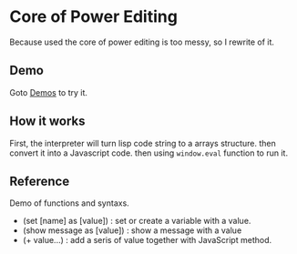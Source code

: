 # Core of Power Editing 
Because used the core of power editing is too messy, so I rewrite of it.

## Demo 
Goto [Demos](https://ljcucc.github.io/power-editing-core/demo/) to try it.

## How it works
First, the interpreter will turn lisp code string to a arrays structure. then convert it into a Javascript code. then using `window.eval` function to run it.

## Reference
Demo of functions and syntaxs.
* (set [name] as [value]) : set or create a variable with a value.
* (show message as [value]) : show a message with a value
* (+ value...) : add a seris of value together with JavaScript method.